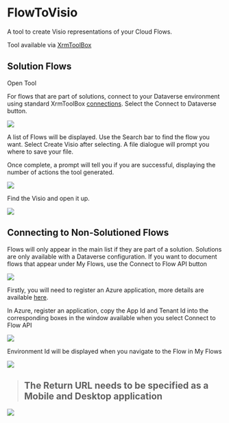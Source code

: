 # FlowToVisio

A tool to create Visio representations of your Cloud Flows.

Tool available via [XrmToolBox](https://www.xrmtoolbox.com/plugins/LinkeD365.FlowToVisio/)

## Solution Flows

Open Tool

For flows that are part of solutions, connect to your Dataverse environment using standard XrmToolBox [connections](https://www.xrmtoolbox.com/documentation/for-users/manage-connections/). Select the Connect to Dataverse button.

![](https://user-images.githubusercontent.com/43988771/106387685-c2f43b80-63d2-11eb-80e8-bcf3a25a9111.png)

A list of Flows will be displayed. Use the Search bar to find the flow you want. Select Create Visio after selecting. A file dialogue will prompt you where to save your file.

Once complete, a prompt will tell you if you are successful, displaying the number of actions the tool generated.

![](https://user-images.githubusercontent.com/43988771/106387742-0ea6e500-63d3-11eb-9f77-55475121e6ce.png)

Find the Visio and open it up.

![](https://user-images.githubusercontent.com/43988771/106387764-28482c80-63d3-11eb-9af3-92eda5d70867.png)

## Connecting to Non-Solutioned Flows

Flows will only appear in the main list if they are part of a solution. Solutions are only available with a Dataverse configuration. If you want to document flows that appear under My Flows, use the Connect to Flow API button  

![](https://user-images.githubusercontent.com/43988771/106387955-2894f780-63d4-11eb-988c-3c49cfb677e2.png)

Firstly, you will need to register an Azure application, more details are available [here](https://docs.microsoft.com/en-us/azure/active-directory/develop/quickstart-register-app). 

In Azure, register an application, copy the App Id and Tenant Id into the corresponding boxes in the window available when you select Connect to Flow API

![](https://user-images.githubusercontent.com/43988771/106388080-ba9d0000-63d4-11eb-86d6-74df19e18279.png)

Environment Id will be displayed when you navigate to the Flow in My Flows

![](https://user-images.githubusercontent.com/43988771/106388113-e0c2a000-63d4-11eb-8012-6892494ed7d8.png)

> ## **The Return URL needs to be specified as a Mobile and Desktop application**

![](https://user-images.githubusercontent.com/43988771/106388141-0bacf400-63d5-11eb-99e9-22efb5c4bdea.png)
